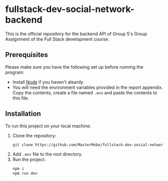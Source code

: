 # fullstack-dev-social-network-backend

This is the official repository for the backend API of Group 5's Group Assignment of the Full Stack development course.

## Prerequisites

Please make sure you have the following set up before running the program:

-   Install [Node](https://nodejs.org/en/download/package-manager) if you haven't aleardy.
-   You will need the environment variables provided in the report appendix. Copy the contents, create a file named `.env` and paste the contents to this file.

## Installation

To run this project on your local machine:

1. Clone the repository:
    ```bash
    git clone https://github.com/MasterMobo/fullstack-dev-social-network-backend.git
    ```
2. Add `.env` file to the root directory.
3. Run the project:
    ```bash
    npm i
    npm run dev
    ```
